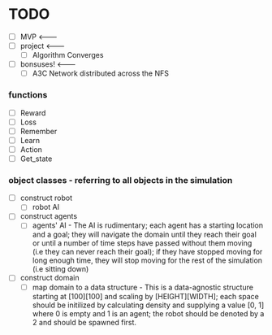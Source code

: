 # TODO 
  - [ ] MVP <--- 
  - [ ] project <--- 
    - [ ] Algorithm Converges
  - [ ] bonsuses! <--- 
    - [ ] A3C Network distributed across the NFS
  
### functions
  - [ ] Reward
  - [ ] Loss
  - [ ] Remember
  - [ ] Learn
  - [ ] Action
  - [ ] Get_state

### object classes - referring to all objects in the simulation
  - [ ] construct robot
    - [ ] robot AI
  - [ ] construct agents
    - [ ] agents' AI - The AI is rudimentary; each agent has a starting location and a goal; they will navigate the domain until they reach their goal or until a number of time steps have passed without them moving (i.e they can never reach their goal); if they have stopped moving for long enough time, they will stop moving for the rest of the simulation (i.e sitting down)
  - [ ] construct domain
    - [ ] map domain to a data structure - This is a data-agnostic structure starting at [100][100] and scaling by [HEIGHT][WIDTH]; each space should be initilized by calculating density and supplying a value [0, 1] where 0 is empty and 1 is an agent; the robot should be denoted by a 2 and should be spawned first. 
